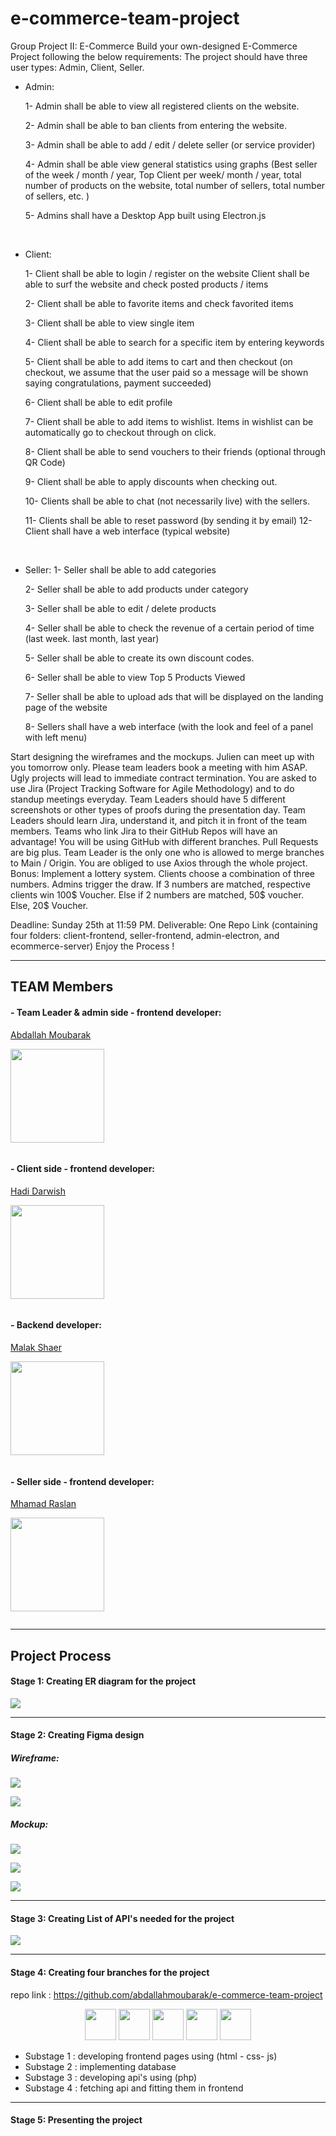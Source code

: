# e-commerce-team-project

Group Project II: E-Commerce Build your own-designed E-Commerce Project following the below requirements: The project should have three user types: Admin, Client, Seller.

- Admin:

  1- Admin shall be able to view all registered clients on the website.

  2- Admin shall be able to ban clients from entering the website.

  3- Admin shall be able to add / edit / delete seller (or service provider)

  4- Admin shall be able view general statistics using graphs (Best seller of the week / month / year, Top Client per week/ month / year, total number of products on the website, total number of sellers, total number of sellers, etc. )

  5- Admins shall have a Desktop App built using Electron.js

  <br/>

- Client:

  1- Client shall be able to login / register on the website Client shall be able to surf the website and check posted products / items

  2- Client shall be able to favorite items and check favorited items

  3- Client shall be able to view single item

  4- Client shall be able to search for a specific item by entering keywords

  5- Client shall be able to add items to cart and then checkout (on checkout, we assume that the user paid so a message will be shown saying congratulations, payment succeeded)

  6- Client shall be able to edit profile

  7- Client shall be able to add items to wishlist. Items in wishlist can be automatically go to checkout through on click.

  8- Client shall be able to send vouchers to their friends (optional through QR Code)

  9- Client shall be able to apply discounts when checking out.

  10- Clients shall be able to chat (not necessarily live) with the sellers.

  11- Clients shall be able to reset password (by sending it by email) 12- Client shall have a web interface (typical website)

<br/>

- Seller:
  1- Seller shall be able to add categories

  2- Seller shall be able to add products under category

  3- Seller shall be able to edit / delete products

  4- Seller shall be able to check the revenue of a certain period of time (last week. last month, last year)

  5- Seller shall be able to create its own discount codes.

  6- Seller shall be able to view Top 5 Products Viewed

  7- Seller shall be able to upload ads that will be displayed on the landing page of the website

  8- Sellers shall have a web interface (with the look and feel of a panel with left menu)

Start designing the wireframes and the mockups. Julien can meet up with you tomorrow only. Please team leaders book a meeting with him ASAP. Ugly projects will lead to immediate contract termination. You are asked to use Jira (Project Tracking Software for Agile Methodology) and to do standup meetings everyday. Team Leaders should have 5 different screenshots or other types of proofs during the presentation day. Team Leaders should learn Jira, understand it, and pitch it in front of the team members. Teams who link Jira to their GitHub Repos will have an advantage! You will be using GitHub with different branches. Pull Requests are big plus. Team Leader is the only one who is allowed to merge branches to Main / Origin. You are obliged to use Axios through the whole project. Bonus: Implement a lottery system. Clients choose a combination of three numbers. Admins trigger the draw. If 3 numbers are matched, respective clients win 100$ Voucher. Else if 2 numbers are matched, 50$ voucher. Else, 20$ Voucher. <br/>

Deadline: Sunday 25th at 11:59 PM. Deliverable: One Repo Link (containing four folders: client-frontend, seller-frontend, admin-electron, and ecommerce-server) Enjoy the Process !

---

## TEAM Members

#### - Team Leader & admin side - frontend developer:

<a href='https://github.com/abdallahmoubarak'>Abdallah Moubarak<p><img width='150' src="https://avatars.githubusercontent.com/u/112470831?v=4" alt='' /></p></a>

<img align="center" src="https://github-readme-stats.vercel.app/api?username=abdallahmoubarak&show_icons=true&locale=en" alt="" />

#### - Client side - frontend developer:

<a href='https://github.com/hadi-darwish'>Hadi Darwish<p><img width='150' src="https://avatars.githubusercontent.com/u/112479066?v=4" alt='' /></p></a>

<img align="center" src="https://github-readme-stats.vercel.app/api?username=hadi-darwish&show_icons=true&locale=en" alt="" />

#### - Backend developer:

<a href='https://github.com/malakshaer'>Malak Shaer<p><img width='150' src="https://avatars.githubusercontent.com/u/112479390?v=4" alt='' /></p></a>

<img align="center" src="https://github-readme-stats.vercel.app/api?username=malakshaer&show_icons=true&locale=en" alt="" />

#### - Seller side - frontend developer:

<a href='https://github.com/MhamadR'>Mhamad Raslan<p><img width='150' src="https://avatars.githubusercontent.com/u/59586466?v=4" alt='' /></p></a>

<img align="center" src="https://github-readme-stats.vercel.app/api?username=MhamadR&show_icons=true&locale=en" alt="" />

---

## Project Process

#### Stage 1: Creating ER diagram for the project

![](./server/er_diagram/tables.png)

---

#### Stage 2: Creating Figma design

##### Wireframe:

![](./src/wireframe.png)

![](./src/wireframe-1.png)

##### Mockup:

![](./src/mockup.png)

![](./src/mockup-1.png)

![](./src/mockup-2.png)

---

#### Stage 3: Creating List of API's needed for the project

![](./src/api-list.PNG)

---

#### Stage 4: Creating four branches for the project

repo link : https://github.com/abdallahmoubarak/e-commerce-team-project

<p align='center'>
<img src='./src/html.svg' width='50' alt=''>
<img src='./src/css.svg' width='50' alt=''>
<img src='./src/javascript.svg' width='50' alt=''>
<img src='./src/php.svg' height='50' alt=''>
<img src='./src/mysql.svg' height='50' alt=''>
</p>

- Substage 1 : developing frontend pages using (html - css- js)
- Substage 2 : implementing database
- Substage 3 : developing api's using (php)
- Substage 4 : fetching api and fitting them in frontend

---

#### Stage 5: Presenting the project
